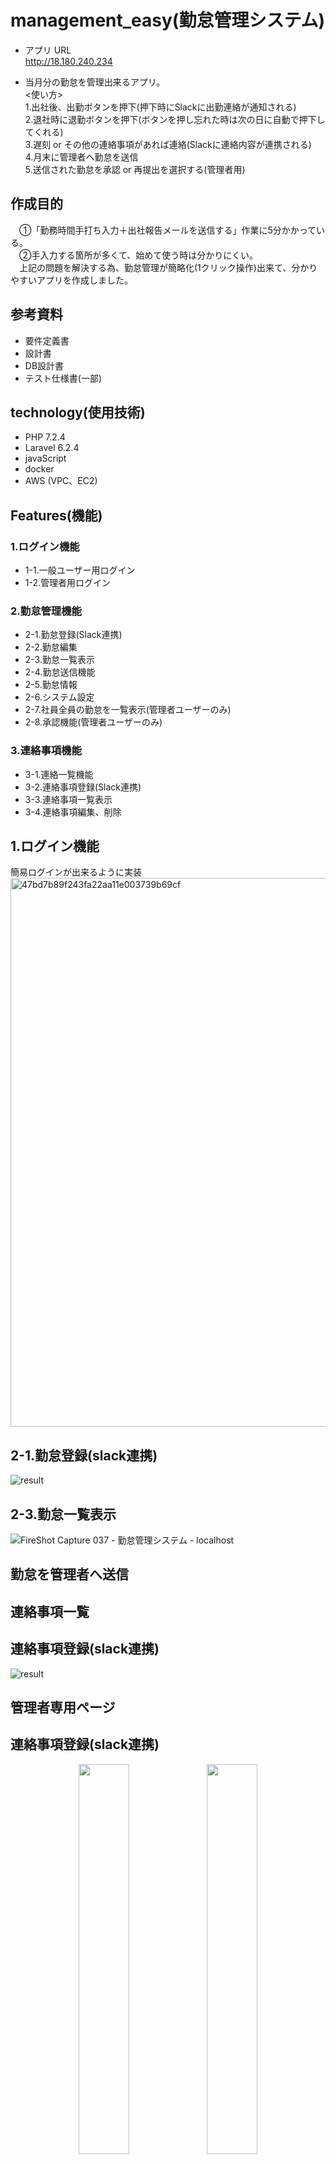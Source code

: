 # management_easy(勤怠管理システム)
- アプリ URL</br>
  http://18.180.240.234
  
- 当月分の勤怠を管理出来るアプリ。</br>
  <使い方></br>
  1.出社後、出勤ボタンを押下(押下時にSlackに出勤連絡が通知される)</br>
  2.退社時に退勤ボタンを押下(ボタンを押し忘れた時は次の日に自動で押下してくれる)</br>
  3.遅刻 or その他の連絡事項があれば連絡(Slackに連絡内容が連携される)</br>
  4.月末に管理者へ勤怠を送信</br>
  5.送信された勤怠を承認 or 再提出を選択する(管理者用)</br>

## 作成目的
　①「勤務時間手打ち入力＋出社報告メールを送信する」作業に5分かかっている。</br>
　②手入力する箇所が多くて、始めて使う時は分かりにくい。</br>
　上記の問題を解決する為、勤怠管理が簡略化(1クリック操作)出来て、分かりやすいアプリを作成しました。</br>

## 参考資料
- 要件定義書</br>
- 設計書</br>
- DB設計書</br>
- テスト仕様書(一部)</br>

## technology(使用技術)
- PHP 7.2.4
- Laravel 6.2.4
- javaScript
- docker
- AWS (VPC、EC2)

## Features(機能)
### 1.ログイン機能
  - 1-1.一般ユーザー用ログイン</br>
  - 1-2.管理者用ログイン</br>
### 2.勤怠管理機能
  - 2-1.勤怠登録(Slack連携)</br>
  - 2-2.勤怠編集</br>
  - 2-3.勤怠一覧表示</br>
  - 2-4.勤怠送信機能</br>
  - 2-5.勤怠情報</br>
  - 2-6.システム設定</br>
  - 2-7.社員全員の勤怠を一覧表示(管理者ユーザーのみ)</br>
  - 2-8.承認機能(管理者ユーザーのみ)</br>
### 3.連絡事項機能
  - 3-1.連絡一覧機能</br>
  - 3-2.連絡事項登録(Slack連携)</br>
  - 3-3.連絡事項一覧表示</br>
  - 3-4.連絡事項編集、削除</br>

## 1.ログイン機能
簡易ログインが出来るように実装
<img width="878" alt="47bd7b89f243fa22aa11e003739b69cf" src="https://user-images.githubusercontent.com/58096254/106053165-d0d56280-612d-11eb-998b-d20ba94c5967.png">
  
## 2-1.勤怠登録(slack連携)
![result](https://user-images.githubusercontent.com/58096254/105898295-99e34c00-605c-11eb-87f4-c63c4aab87a3.gif)

## 2-3.勤怠一覧表示
![FireShot Capture 037 - 勤怠管理システム - localhost](https://user-images.githubusercontent.com/58096254/106049024-fc098300-6128-11eb-890f-1850dd842019.png)

## 勤怠を管理者へ送信



## 連絡事項一覧

## 連絡事項登録(slack連携)
![result](https://user-images.githubusercontent.com/58096254/105904470-84722000-6064-11eb-9e05-30f32b8e47ee.gif)

## 管理者専用ページ

## 連絡事項登録(slack連携)


<div align="center">
  <img src="https://user-images.githubusercontent.com/58096254/105756925-9a161580-5f90-11eb-89b6-2fdce8ffd1e5.png" width=40%>  
  <img src="https://user-images.githubusercontent.com/58096254/105756925-9a161580-5f90-11eb-89b6-2fdce8ffd1e5.png" width=40%>
</div>
<img width="1461" alt="スクリーンショット 2021-01-26 4 35 51" src="https://user-images.githubusercontent.com/58096254/105756925-9a161580-5f90-11eb-89b6-2fdce8ffd1e5.png">
